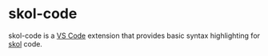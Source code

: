 # skol-code

skol-code is a [VS Code][vsc] extension that provides basic syntax highlighting
for [skol][skol] code.

[vsc]: https://code.visualstudio.com
[skol]: https://github.com/syzkrash/skol
